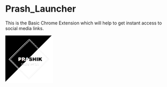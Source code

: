 # Prash_Launcher
This is the Basic Chrome Extension which will help to get instant access to social media links.

![alt text](https://github.com/prashikdewtale10/Prash_Launcher/blob/main/images/PRAS_logo.png)
